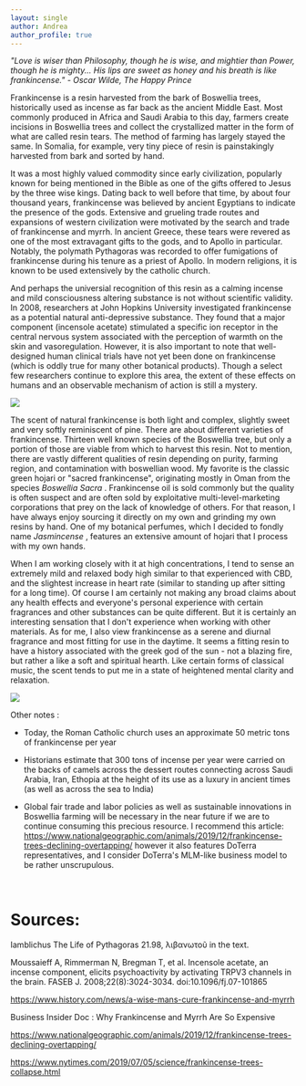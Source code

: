 ```yaml
---
layout: single
author: Andrea
author_profile: true
---
```


<em> "Love is wiser than Philosophy, though he is wise, and mightier than Power, though he is mighty... His lips are sweet as honey and his breath is like frankincense." - Oscar Wilde, The Happy Prince </em>

Frankincense is a resin harvested from the bark of Boswellia trees, historically used as incense as far back as the ancient Middle East. Most commonly produced in Africa and Saudi Arabia to this day, farmers create incisions in Boswellia trees and collect the crystallized matter in the form of what are called resin tears. The method of farming has largely stayed the same. In Somalia, for example, very tiny piece of resin is painstakingly harvested from bark and sorted by hand.

It was a most highly valued commodity since early civilization, popularly known for being mentioned in the Bible as one of the gifts offered to Jesus by the three wise kings. Dating back to well before that time, by about four thousand years, frankincense was believed by ancient Egyptians to indicate the presence of the gods. Extensive and grueling trade routes and expansions of western civilization were motivated by the search and trade of frankincense and myrrh. In ancient Greece, these tears were revered as one of the most extravagant gifts to the gods, and to Apollo in particular. Notably, the polymath Pythagoras was recorded to offer fumigations of frankincense during his tenure as a priest of Apollo. In modern religions, it is known to be used extensively by the catholic church.

And perhaps the universial recognition of this resin as a calming incense and mild consciousness altering substance is not without scientific validity. In 2008, researchers at John Hopkins University investigated frankincense as a potential natural anti-depressive substance. They found that a major component (incensole acetate) stimulated a specific ion receptor in the central nervous system associated with the perception of warmth on the skin and vasoregulation. However, it is also important to note that well-designed human clinical trials have not yet been done on frankincense (which is oddly true for many other botanical products). Though a select few researchers continue to explore this area, the extent of these effects on humans and an observable mechanism of action is still a mystery.


![](/img/boswellia.png) 


The scent of natural frankincense is both light and complex, slightly sweet and very softly reminiscent of pine. There are about different varieties of frankincense. Thirteen well known species of the Boswellia tree, but only a portion of those are viable from which to harvest this resin. Not to mention, there are vastly different qualities of resin depending on purity, farming region, and contamination with boswellian wood. My favorite is the classic green hojari or "sacred frankincense", originating mostly in Oman from the species <em> Boswellia Sacra </em> . Frankincense oil is sold commonly but the quality is often suspect and are often sold by exploitative multi-level-marketing corporations that prey on the lack of knowledge of others. For that reason, I have always enjoy sourcing it directly on my own and grinding my own resins by hand. One of my botanical perfumes, which I decided to fondly name <em> Jasmincense </em>, features an extensive amount of hojari that I process with my own hands.

When I am working closely with it at high concentrations, I tend to sense an extremely mild and relaxed body high similar to that experienced with CBD, and the slightest increase in heart rate (similar to standing up after sitting for a long time). Of course I am certainly not making any broad claims about any health effects and everyone's personal experience with certain fragrances and other substances can be quite different. But it is certainly an interesting sensation that I don't experience when working with other materials. As for me, I also view frankincense as a serene and diurnal fragrance and most fitting for use in the daytime. It seems a fitting resin to have a history associated with the greek god of the sun - not a blazing fire, but rather a like a soft and spiritual hearth. Like certain forms of classical music, the scent tends to put me in a state of heightened mental clarity and relaxation. 

![](/img/frankincense.png) 

Other notes : 

- Today, the Roman Catholic church uses an approximate 50 metric tons of frankincense per year

- Historians estimate that 300 tons of incense per year were carried on the backs of camels across the dessert routes connecting across Saudi Arabia, Iran, Ethopia at the height of its use as a luxury in ancient times  (as well as across the sea to India)

- Global fair trade and labor policies as well as sustainable innovations in Boswellia farming will be necessary in the near future if we are to continue consuming this precious resource. I recommend this article: https://www.nationalgeographic.com/animals/2019/12/frankincense-trees-declining-overtapping/ however it also features DoTerra representatives, and I consider DoTerra's MLM-like business model to be rather unscrupulous.


<br>

# Sources:
Iamblichus The Life of Pythagoras 21.98, λιβανωτοῦ in the text.

Moussaieff A, Rimmerman N, Bregman T, et al. Incensole acetate, an incense component, elicits psychoactivity by activating TRPV3 channels in the brain. FASEB J. 2008;22(8):3024-3034. doi:10.1096/fj.07-101865

https://www.history.com/news/a-wise-mans-cure-frankincense-and-myrrh

Business Insider Doc : Why Frankincense and Myrrh Are So Expensive

https://www.nationalgeographic.com/animals/2019/12/frankincense-trees-declining-overtapping/

https://www.nytimes.com/2019/07/05/science/frankincense-trees-collapse.html

